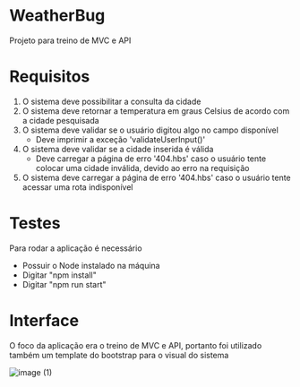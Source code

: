 # WeatherBug

Projeto para treino de MVC e API

# Requisitos
1. O sistema deve possibilitar a consulta da cidade <br>
2. O sistema deve retornar a temperatura em graus Celsius de acordo com a cidade pesquisada <br>
3. O sistema deve validar se o usuário digitou algo no campo disponível 
   - Deve imprimir a exceção 'validateUserInput()'<br>
4. O sistema deve validar se a cidade inserida é válida 
   - Deve carregar a página de erro '404.hbs' caso o usuário tente colocar uma cidade inválida, devido ao erro na requisição <br>
5. O sistema deve carregar a página de erro '404.hbs' caso o usuário tente acessar uma rota indisponível <br>

# Testes
Para rodar a aplicação é necessário
 - Possuir o Node instalado na máquina
 - Digitar "npm install"
 - Digitar "npm run start"
 
 # Interface
 O foco da aplicação era o treino de MVC e API, portanto foi utilizado também um template do bootstrap para o visual do sistema 
 
![image (1)](https://user-images.githubusercontent.com/116217246/225775848-f326328d-6783-476f-a649-c612a9bb9b25.png) 

